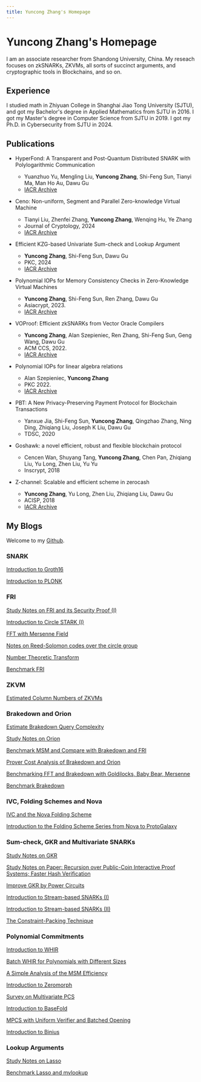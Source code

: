```yaml
---
title: Yuncong Zhang's Homepage
---
```


# Yuncong Zhang's Homepage

I am an associate researcher from Shandong University, China. My reseach focuses on zkSNARKs, ZKVMs, all sorts of succinct arguments, and cryptographic tools in Blockchains, and so on.

## Experience

I studied math in Zhiyuan College in Shanghai Jiao Tong University (SJTU), and got my Bachelor's degree in Applied Mathematics from SJTU in 2016.
I got my Master's degree in Computer Science from SJTU in 2019.
I got my Ph.D. in Cybersecurity from SJTU in 2024.

## Publications

- HyperFond: A Transparent and Post-Quantum Distributed SNARK with Polylogarithmic Communication
    - Yuanzhuo Yu, Mengling Liu, **Yuncong Zhang**, Shi-Feng Sun, Tianyi Ma, Man Ho Au, Dawu Gu
    - [IACR Archive](https://eprint.iacr.org/2025/1349)
    
- Ceno: Non-uniform, Segment and Parallel Zero-knowledge Virtual Machine
    - Tianyi Liu, Zhenfei Zhang, **Yuncong Zhang**, Wenqing Hu, Ye Zhang
    - Journal of Cryptology, 2024
    - [IACR Archive](https://eprint.iacr.org/2024/387)
- Efficient KZG-based Univariate Sum-check and Lookup Argument
    - **Yuncong Zhang**, Shi-Feng Sun, Dawu Gu
    - PKC, 2024
    - [IACR Archive](https://eprint.iacr.org/2024/618)
- Polynomial IOPs for Memory Consistency Checks in Zero-Knowledge Virtual Machines
    - **Yuncong Zhang**, Shi-Feng Sun, Ren Zhang, Dawu Gu
    - Asiacrypt, 2023.
    - [IACR Archive](https://eprint.iacr.org/2023/1555)
- VOProof: Efficient zkSNARKs from Vector Oracle Compilers
    - **Yuncong Zhang**, Alan Szepieniec, Ren Zhang, Shi-Feng Sun, Geng Wang, Dawu Gu
    - ACM CCS, 2022.
    - [IACR Archive](https://eprint.iacr.org/2021/710)
- Polynomial IOPs for linear algebra relations
    - Alan Szepieniec, **Yuncong Zhang**
    - PKC 2022.
    - [IACR Archive](https://eprint.iacr.org/2020/1022)
- PBT: A New Privacy-Preserving Payment Protocol for Blockchain Transactions
    - Yanxue Jia, Shi-Feng Sun, **Yuncong Zhang**, Qingzhao Zhang, Ning Ding, Zhiqiang Liu, Joseph K Liu, Dawu Gu
    - TDSC, 2020
- Goshawk: a novel efficient, robust and flexible blockchain protocol
    - Cencen Wan, Shuyang Tang, **Yuncong Zhang**, Chen Pan, Zhiqiang Liu, Yu Long, Zhen Liu, Yu Yu
    - Inscrypt, 2018
- Z-channel: Scalable and efficient scheme in zerocash
    - **Yuncong Zhang**, Yu Long, Zhen Liu, Zhiqiang Liu, Dawu Gu
    - ACISP, 2018
    - [IACR Archive](https://eprint.iacr.org/2017/684)

## My Blogs

Welcome to my [Github](https://github.com/yczhangsjtu).

### SNARK

[Introduction to Groth16](https://hackmd.io/@al5VH2hqS4ia1WS7YKXuAA/H1_VTCWvT)

[Introduction to PLONK](https://hackmd.io/@al5VH2hqS4ia1WS7YKXuAA/BJ-BhDMDp)

### FRI

[Study Notes on FRI and its Security Proof (I)](https://hackmd.io/@al5VH2hqS4ia1WS7YKXuAA/H1MGiUM8R)

[Introduction to Circle STARK (I)](https://hackmd.io/@al5VH2hqS4ia1WS7YKXuAA/Hyer8JxSR)

[FFT with Mersenne Field](https://hackmd.io/@al5VH2hqS4ia1WS7YKXuAA/Sk4vIKQ9h)

[Notes on Reed-Solomon codes over the circle group](https://hackmd.io/@al5VH2hqS4ia1WS7YKXuAA/H1pnFBeu3)

[Number Theoretic Transform](https://hackmd.io/@al5VH2hqS4ia1WS7YKXuAA/SJz7pJTon)

[Benchmark FRI](https://hackmd.io/@al5VH2hqS4ia1WS7YKXuAA/BJfuU56A3)

### ZKVM

[Estimated Column Numbers of ZKVMs](https://hackmd.io/@al5VH2hqS4ia1WS7YKXuAA/BykJ2N0Yn)

### Brakedown and Orion

[Estimate Brakedown Query Complexity](https://hackmd.io/@al5VH2hqS4ia1WS7YKXuAA/SyQUF4ci3)

[Study Notes on Orion](https://hackmd.io/@al5VH2hqS4ia1WS7YKXuAA/r1ZjX-533)

[Benchmark MSM and Compare with Brakedown and FRI](https://hackmd.io/@al5VH2hqS4ia1WS7YKXuAA/BkyXUjTpn)

[Prover Cost Analysis of Brakedown and Orion](https://hackmd.io/@al5VH2hqS4ia1WS7YKXuAA/ByNX6sTpn)

[Benchmarking FFT and Brakedown with Goldilocks, Baby Bear, Mersenne](https://hackmd.io/@al5VH2hqS4ia1WS7YKXuAA/Bk4YWAFo3)

[Benchmark Brakedown](https://hackmd.io/@al5VH2hqS4ia1WS7YKXuAA/BJXiG0L1p)

### IVC, Folding Schemes and Nova

[IVC and the Nova Folding Scheme](https://hackmd.io/@al5VH2hqS4ia1WS7YKXuAA/HJxJEVGhh)

[Introduction to the Folding Scheme Series from Nova to ProtoGalaxy](https://hackmd.io/@al5VH2hqS4ia1WS7YKXuAA/SJhY-6Uw6)

### Sum-check, GKR and Multivariate SNARKs

[Study Notes on GKR](https://hackmd.io/@al5VH2hqS4ia1WS7YKXuAA/ryzBl2npn)

[Study Notes on Paper: Recursion over Public-Coin Interactive Proof Systems; Faster Hash Verification](https://hackmd.io/@al5VH2hqS4ia1WS7YKXuAA/HJO2ABvR3)

[Improve GKR by Power Circuits](https://hackmd.io/@al5VH2hqS4ia1WS7YKXuAA/BkYUCeZQ6)

[Introduction to Stream-based SNARKs (I)](https://hackmd.io/@al5VH2hqS4ia1WS7YKXuAA/Hk8b2E0w0)

[Introduction to Stream-based SNARKs (II)](https://hackmd.io/@yczhang/ByGZ3jQu0)

[The Constraint-Packing Technique](https://hackmd.io/@yczhang/Hy5y3N8OC)

### Polynomial Commitments

[Introduction to WHIR](./pdfs/whir.pdf)

[Batch WHIR for Polynomials with Different Sizes](./pdfs/batched-whir.pdf)

[A Simple Analysis of the MSM Efficiency](https://hackmd.io/@al5VH2hqS4ia1WS7YKXuAA/r1CrI9rA3)

[Introduction to Zeromorph](https://hackmd.io/@al5VH2hqS4ia1WS7YKXuAA/B1oRND8-T)

[Survey on Multivariate PCS](https://hackmd.io/@al5VH2hqS4ia1WS7YKXuAA/H18vKiPfT)

[Introduction to BaseFold](https://hackmd.io/@al5VH2hqS4ia1WS7YKXuAA/B1H_6Iqma)

[MPCS with Uniform Verifier and Batched Opening](https://hackmd.io/@al5VH2hqS4ia1WS7YKXuAA/rJ_lCK4rp)

[Introduction to Binius](https://hackmd.io/@al5VH2hqS4ia1WS7YKXuAA/H1dj8M5vC)

### Lookup Arguments

[Study Notes on Lasso](https://hackmd.io/@al5VH2hqS4ia1WS7YKXuAA/HkEvhcuC3)

[Benchmark Lasso and mvlookup](https://hackmd.io/@al5VH2hqS4ia1WS7YKXuAA/HyPbE_Y16)
